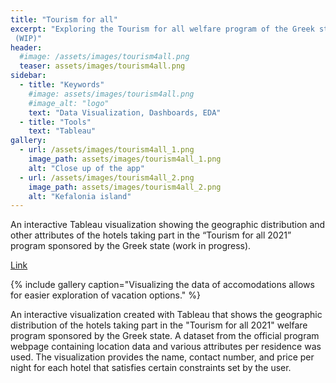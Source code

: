 ```yaml
---
title: "Tourism for all"
excerpt: "Exploring the Tourism for all welfare program of the Greek state with Tableau
 (WIP)"
header:
  #image: /assets/images/tourism4all.png
  teaser: assets/images/tourism4all.png
sidebar:
  - title: "Keywords"
    #image: assets/images/tourism4all.png
    #image_alt: "logo"
    text: "Data Visualization, Dashboards, EDA"
  - title: "Tools"
    text: "Tableau"
gallery:
  - url: /assets/images/tourism4all_1.png
    image_path: assets/images/tourism4all_1.png
    alt: "Close up of the app"
  - url: /assets/images/tourism4all_2.png
    image_path: assets/images/tourism4all_2.png
    alt: "Kefalonia island"
---
```


An interactive Tableau visualization showing the geographic distribution and other attributes of the hotels taking part in the “Tourism for all 2021” program sponsored by the Greek state (work in progress).

[Link](https://public.tableau.com/app/profile/ggiannarakis/viz/2021-_16255036593500/Sheet1)

{% include gallery caption="Visualizing the data of accomodations allows for easier exploration of vacation options." %}

An interactive visualization created with Tableau that shows the geographic distribution of the hotels taking part in the "Tourism for all 2021" welfare program sponsored by the Greek state. A dataset from the official program webpage containing location data and various attributes per residence was used. The visualization provides the name, contact number, and price per night for each hotel that satisfies certain constraints set by the user.